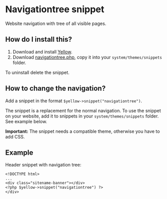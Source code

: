 Navigationtree snippet
======================
Website navigation with tree of all visible pages.

How do I install this?
----------------------
1. Download and install [Yellow](https://github.com/datenstrom/yellow/).  
2. Download [navigationtree.php](navigationtree.php?raw=true), copy it into your `system/themes/snippets` folder.  

To uninstall delete the snippet.

How to change the navigation?
-----------------------------
Add a snippet in the format `$yellow->snippet("navigationtree")`.  

The snippet is a replacement for the normal navigation. To use the snippet on your website, add it to snippets in your `system/themes/snippets` folder. See example below.

**Important:** The snippet needs a compatible theme, otherwise you have to add CSS.

Example
-------
Header snippet with navigation tree:

    <!DOCTYPE html>
    ...
    <div class="sitename-banner"></div>
    <?php $yellow->snippet("navigationtree") ?>
    </div>
